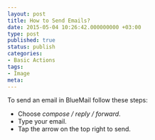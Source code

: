 ```yaml
---
layout: post
title: How to Send Emails?
date: 2015-05-04 10:26:42.000000000 +03:00
type: post
published: true
status: publish
categories:
- Basic Actions
tags:
- Image
meta:
---
```


To send an email in BlueMail follow these steps:

* Choose *compose / reply / forward*.
* Type your email.
* Tap the arrow on the top right to send.